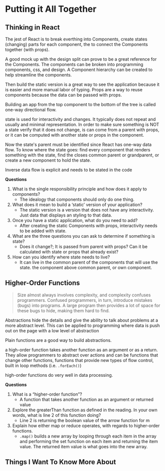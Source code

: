 # Putting it All Together

## Thinking in React

The jest of React is to break everthing into Components, create states (changing) parts for each component, the to connect the Components together (with props).

A good mock up with the design split can prove to be a great reference for the Components. The components can be broken into programming components, css, and design. A Component hierarchy can be created to help streamline the components.

Then build the static version is a great way to see the application because it is easier and more manual labor of typing. Props are a way to reuse components because the data can be passed with props.

Building an app from the top component to the bottom of the tree is called one-way directional flow.

state is used for interactivity and changes. It typically does not repeat and usually and minimal representation. In order to make sure something is NOT a state verify that it does not change, is can come from a parent with props, or it can be computed with another state or props in the component.

Now the state's parent must be identified since React has one-way data flow. To know where the state goes: find every component that renders something with the state, find the closes common parent or grandparent, or create a new component to hold the state.

Inverse data flow is explicit and needs to be stated in the code

**Questions**

1. What is the single responsibility principle and how does it apply to components?
    * The idealogy that components should only do one thing.
2. What does it mean to build a ‘static’ version of your application?
    * The static version is a version that does not have any interactivity. Just data that displays an styling to that data.
3. Once you have a static application, what do you need to add?
    * After creating the static Components with props, interactivity needs to be added with state.
4. What are the three questions you can ask to determine if something is state?
    * Does it change?; It is passed from parent with props? Can it be calculated with state or props that already exist?
5. How can you identify where state needs to live?
    * It can live in the common parent of the components that will use the state. the component above common parent, or own component.

## Higher-Order Functions

> Size almost always involves complexity, and complexity confuses programmers. Confused programmers, in turn, introduce mistakes (bugs) into programs. A large program then provides a lot of space for these bugs to hide, making them hard to find.

Abstractions hide the details and give the ability to talk about problems at a more abstract level. This can be applied to programming where data is push out on the page with a low level of abstraction

Plain functions are a good way to build abstractions.

a high-order function takes another function as an argument or as a return. They allow programmers to abstract over actions and can be functions that change other functions, functions that provide new types of flow control, built in loop methods (i.e. `.forEach()`)

high-order functions do very well in data processing.

**Questions**

1. What is a “higher-order function”?
    * A function that takes another function as an argument or returned value
2. Explore the greaterThan function as defined in the reading. In your own words, what is line 2 of this function doing?
    * Line 2 is returning the boolean value of the arrow function for m
3. Explain how either map or reduce operates, with regards to higher-order functions.
    * `.map()` builds a new array by looping through each item in the array and performing the set function on each item and returning the item value. The returned item value is what goes into the new array.


## Things I Want To Know More About
